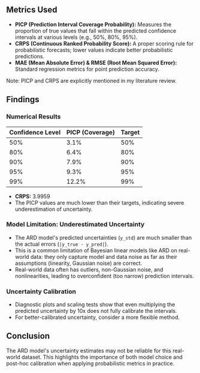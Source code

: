## Metrics Used
- **PICP (Prediction Interval Coverage Probability):** Measures the proportion of true values that fall within the predicted confidence intervals at various levels (e.g., 50%, 80%, 95%).
- **CRPS (Continuous Ranked Probability Score):** A proper scoring rule for probabilistic forecasts; lower values indicate better probabilistic predictions.
- **MAE (Mean Absolute Error) & RMSE (Root Mean Squared Error):** Standard regression metrics for point prediction accuracy.

Note: PICP and CRPS are explicitly mentioned in my literature review.

## Findings
### Numerical Results
| Confidence Level | PICP (Coverage) | Target |
|------------------|-----------------|--------|
| 50%              | 3.1%            | 50%    |
| 80%              | 6.4%            | 80%    |
| 90%              | 7.9%            | 90%    |
| 95%              | 9.3%            | 95%    |
| 99%              | 12.2%           | 99%    |

- **CRPS:** 3.9959
- The PICP values are much lower than their targets, indicating severe underestimation of uncertainty.

### Model Limitation: Underestimated Uncertainty
- The ARD model's predicted uncertainties (`y_std`) are much smaller than the actual errors (`|y_true - y_pred|`).
- This is a common limitation of Bayesian linear models like ARD on real-world data: they only capture model and data noise as far as their assumptions (linearity, Gaussian noise) are correct.
- Real-world data often has outliers, non-Gaussian noise, and nonlinearities, leading to overconfident (too narrow) prediction intervals.

### Uncertainty Calibration
- Diagnostic plots and scaling tests show that even multiplying the predicted uncertainty by 10x does not fully calibrate the intervals.
- For better-calibrated uncertainty, consider a more flexible method.

## Conclusion
The ARD model's uncertainty estimates may not be reliable for this real-world dataset. This highlights the importance of both model choice and post-hoc calibration when applying probabilistic metrics in practice.